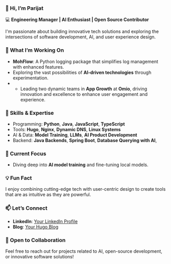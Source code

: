 ### 👋 Hi, I’m Parijat  
💻 **Engineering Manager | AI Enthusiast | Open Source Contributor**  

I'm passionate about building innovative tech solutions and exploring the intersections of software development, AI, and user experience design.  

### 🚀 What I’m Working On  
- **MohFlow**: A Python logging package that simplifies log management with enhanced features.
- Exploring the vast possibilities of **AI-driven technologies** through experimentation.
- - Leading two dynamic teams in **App Growth** at **Omio**, driving innovation and excellence to enhance user engagement and experience.

### 🔧 Skills & Expertise  
- Programming: **Python**, **Java**, **JavaScript**, **TypeScript**  
- Tools: **Hugo**, **Nginx**, **Dynamic DNS**, **Linux Systems**  
- AI & Data: **Model Training**, **LLMs**, **AI Product Development**  
- Backend: **Java Backends**, **Spring Boot**, **Database Querying with AI**,

### 🌱 Current Focus  
- Diving deep into **AI model training** and fine-tuning local models.

### 💡 Fun Fact  
I enjoy combining cutting-edge tech with user-centric design to create tools that are as intuitive as they are powerful.  

### 📫 Let’s Connect  
- **LinkedIn**: [Your LinkedIn Profile](#)  
- **Blog**: [Your Hugo Blog](#)  

### 🌟 Open to Collaboration  
Feel free to reach out for projects related to AI, open-source development, or innovative software solutions!
